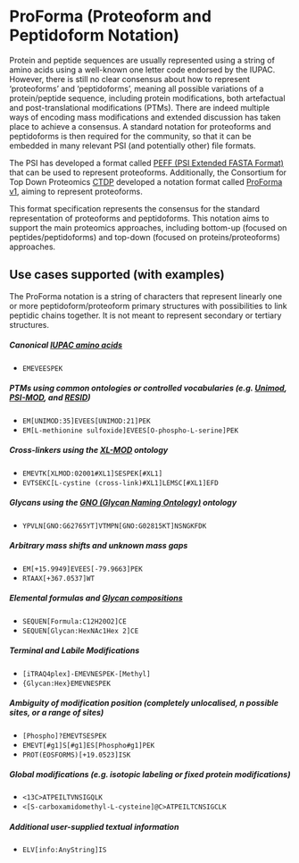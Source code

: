 # ProForma (Proteoform and Peptidoform Notation)

Protein and peptide sequences are usually represented using a string of amino acids using a well-known one letter code endorsed by the IUPAC. However, there is still no clear consensus about how to represent ‘proteoforms’ and ‘peptidoforms’, meaning all possible variations of a protein/peptide sequence, including protein modifications, both artefactual and post-translational modifications (PTMs). There are indeed multiple ways of encoding mass modifications and extended discussion has taken place to achieve a consensus. A standard notation for proteoforms and peptidoforms is then required for the community, so that it can be embedded in many relevant PSI (and potentially other) file formats.

The PSI has developed a format called [PEFF (PSI Extended FASTA Format)](http://www.psidev.info/peff) that can be used to represent proteoforms. Additionally, the Consortium for Top Down Proteomics [CTDP](http://topdownproteomics.org) developed a notation format called [ProForma v1](https://topdownproteomics.github.io/ProteoformNomenclatureStandard/), aiming to represent proteoforms.    

This format specification represents the consensus for the standard representation of proteoforms and peptidoforms.  This notation aims to support the main proteomics approaches, including bottom-up (focused on peptides/peptidoforms) and top-down (focused on proteins/proteoforms) approaches.

## Use cases supported (with examples)
The ProForma notation is a string of characters that represent linearly one or more peptidoform/proteoform primary structures with possibilities to link peptidic chains together. It is not meant to represent secondary or tertiary structures. 

##### Canonical [IUPAC amino acids](http://publications.iupac.org/pac/1984/pdf/5605x0595.pdf)
* `EMEVEESPEK`
##### PTMs using common ontologies or controlled vocabularies (e.g. [Unimod](http://www.unimod.org/), [PSI-MOD](https://www.ebi.ac.uk/ols/ontologies/mod), and [RESID](https://proteininformationresource.org/resid/))
* `EM[UNIMOD:35]EVEES[UNIMOD:21]PEK`
* `EM[L-methionine sulfoxide]EVEES[O-phospho-L-serine]PEK`
##### Cross-linkers using the [XL-MOD](https://raw.githubusercontent.com/HUPO-PSI/mzIdentML/master/cv/XLMOD.obo) ontology
* `EMEVTK[XLMOD:02001#XL1]SESPEK[#XL1]`
* `EVTSEKC[L-cystine (cross-link)#XL1]LEMSC[#XL1]EFD`
##### Glycans using the [GNO (Glycan Naming Ontology)](https://www.ebi.ac.uk/ols/ontologies/gno) ontology
* `YPVLN[GNO:G62765YT]VTMPN[GNO:G02815KT]NSNGKFDK`
##### Arbitrary mass shifts and unknown mass gaps
* `EM[+15.9949]EVEES[-79.9663]PEK`
* `RTAAX[+367.0537]WT`
##### Elemental formulas and [Glycan compositions](./monosaccharides/mono.obo)
* `SEQUEN[Formula:C12H20O2]CE`
* `SEQUEN[Glycan:HexNAc1Hex 2]CE`
##### Terminal and Labile Modifications
* `[iTRAQ4plex]-EMEVNESPEK-[Methyl]`
* `{Glycan:Hex}EMEVNESPEK`
##### Ambiguity of modification position (completely unlocalised, _n_ possible sites, or a range of sites)
* `[Phospho]?EMEVTSESPEK`
* `EMEVT[#g1]S[#g1]ES[Phospho#g1]PEK`
* `PROT(EOSFORMS)[+19.0523]ISK`
##### Global modifications (e.g. isotopic labeling or fixed protein modifications)
* `<13C>ATPEILTVNSIGQLK`
* `<[S-carboxamidomethyl-L-cysteine]@C>ATPEILTCNSIGCLK`
##### Additional user-supplied textual information
* `ELV[info:AnyString]IS`